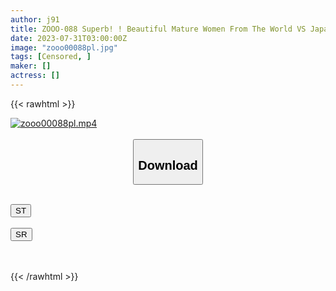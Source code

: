 ```yaml
---
author: j91
title: ZOOO-088 Superb! ! Beautiful Mature Women From The World VS Japanese Boys From Beautiful Blondes To Brown Glossy Women, A Large Gathering Of High-Level Foreigners SP Gachihame Intense Orgasm Sex! ! 10 People Recorded 240 Minutes
date: 2023-07-31T03:00:00Z
image: "zooo00088pl.jpg"
tags: [Censored, ]
maker: []
actress: []
---
```



{{< rawhtml >}}

<div class="video" data-videoid="rkPD3lxM4XibV4m">
    <a href="javascript:;">
        <img src="https://my.j91.asia/posts/zooo00088pl/zooo00088pl.jpg" width="WIDTH" height="HEIGHT" alt="zooo00088pl.mp4" loading="lazy">
    </a>
</div>

<script type="text/javascript" src="https://j91.asia/asset/on-demand-st.js"></script>

<br>
  <link rel="stylesheet" href="https://j91.asia/asset/bs5.css">
  
  <center>
  <button class="btn btn-primary" type="button" data-bs-toggle="collapse" data-bs-target=".multi-collapse" aria-expanded="false" aria-controls="multiCollapseExample1 multiCollapseExample2"><h2>Download</h2></button></center>
</p>
<div class="row">
  <div class="col">
    <div class="collapse multi-collapse" id="multiCollapseExample1">
      <div class="card card-body">
	      	      <br>
<div class="buttons">  
<a href="https://streamtape.to/v/rkPD3lxM4XibV4m"><button class="btn-hover color-3"><i class="fa fa-download"></i> ST</button></a></div>
    </div>
  </div>
</div>
  <div class="col">
    <div class="collapse multi-collapse" id="multiCollapseExample2">
      <div class="card card-body">
	      <br>
<div class="buttons">
    <a href="https://streamruby.com/33nrc6lyojx8.html"><button class="btn-hover color-9"><i class="fa fa-download"></i> SR</button></a></div>
<br><br>
      </div>
    </div>
  </div>
</div>

{{< /rawhtml >}}